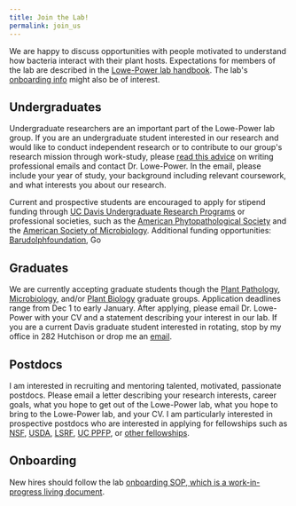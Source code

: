 ```yaml
---
title: Join the Lab!
permalink: join_us
---
```


We are happy to discuss opportunities with people motivated to understand how bacteria interact with their plant hosts. Expectations for members of the lab are described in the [Lowe-Power lab handbook](https://github.com/lowepowerlab/lab_handbook). The lab's [onboarding info](https://github.com/lowepowerlab/lab_handbook/blob/master/onboarding.md) might also be of interest. 

## Undergraduates

Undergraduate researchers are an important part of the Lowe-Power lab group. If you are an undergraduate student interested in our research and would like to conduct independent research or to contribute to our group's research mission through work-study, please [read this advice](http://www.sciencemag.org/careers/2015/05/dear-dr-neufeld) on writing professional emails and contact Dr. Lowe-Power. In the email, please include your year of study, your background including relevant coursework, and what interests you about our research. 

Current and prospective students are encouraged to apply for stipend funding through [UC Davis Undergraduate Research Programs](https://urc.ucdavis.edu/programs) or professional societies, such as the [American Phytopathological Society](https://www.asm.org/Fellowships/Undergraduate-Research-Fellowship) and the [American Society of Microbiology](https://www.asm.org/Fellowships/Undergraduate-Research-Fellowship). Additional funding opportunities: [Barudolphfoundation](http://barudolphfoundation.org/stem-scholarship/), Go

## Graduates

We are currently accepting graduate students though the [Plant Pathology](http://plantpathology.ucdavis.edu/gradindex.cfm), [Microbiology](https://mgg.ucdavis.edu/prospective-students), and/or [Plant Biology](https://pbi.sf.ucdavis.edu/apply) graduate groups. Application deadlines range from Dec 1 to early January. After applying, please email Dr. Lowe-Power with your CV and a statement describing your interest in our lab. If you are a current Davis graduate student interested in rotating, stop by my office in 282 Hutchison or drop me an [email](mailto:tlowepower@ucdavis.edu). 

## Postdocs

I am interested in recruiting and mentoring talented, motivated, passionate postdocs. Please email a letter describing your research interests, career goals, what you hope to get out of the Lowe-Power lab, what you hope to bring to the Lowe-Power lab, and your CV. I am particularly interested in prospective postdocs who are interested in applying for fellowships such as [NSF](https://www.nsf.gov/funding/education.jsp?fund_type=3), [USDA](https://nifa.usda.gov/funding-opportunity/agriculture-and-food-research-initiative-education-workforce-development), [LSRF](http://www.lsrf.org/apply), [UC PPFP](https://ppfp.ucop.edu/info/), or [other fellowships](https://ecrcentral.org/fundings).

## Onboarding

New hires should follow the lab [onboarding SOP, which is a work-in-progress living document](https://github.com/lowepowerlab/protocols/blob/master/onboarding.md).  